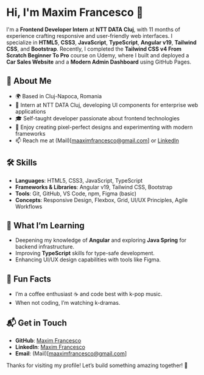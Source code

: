 # Hi, I'm Maxim Francesco 👋

I'm a **Frontend Developer Intern** at **NTT DATA Cluj**, with 11 months of experience crafting responsive and user-friendly web interfaces. I specialize in **HTML5**, **CSS3**, **JavaScript**, **TypeScript**, **Angular v19**, **Tailwind CSS**, and **Bootstrap**. Recently, I completed the **Tailwind CSS v4 From Scratch Beginner To Pro** course on Udemy, where I built and deployed a **Car Sales Website** and a **Modern Admin Dashboard** using GitHub Pages.

## 🚀 About Me
- 🌍 Based in Cluj-Napoca, Romania
- 💼 Intern at NTT DATA Cluj, developing UI components for enterprise web applications
- 🎓 Self-taught developer passionate about frontend technologies
- 🌟 Enjoy creating pixel-perfect designs and experimenting with modern frameworks
- 📫 Reach me at (Mail)[maaximfrancesco@gmail.com] or [LinkedIn](https://www.linkedin.com/in/francescomaxim/)

## 🛠️ Skills
- **Languages**: HTML5, CSS3, JavaScript, TypeScript
- **Frameworks & Libraries**: Angular v19, Tailwind CSS, Bootstrap
- **Tools**: Git, GitHub, VS Code, npm, Figma (basic)
- **Concepts**: Responsive Design, Flexbox, Grid, UI/UX Principles, Agile Workflows

## 🌱 What I’m Learning
- Deepening my knowledge of **Angular** and exploring **Java Spring** for backend infrastructure.
- Improving **TypeScript** skills for type-safe development.
- Enhancing UI/UX design capabilities with tools like Figma.

## 🎉 Fun Facts
- I’m a coffee enthusiast ☕ and code best with k-pop music.
- When not coding, I’m watching k-dramas.

## 📬 Get in Touch
- **GitHub**: [Maxim Francesco](https://github.com/maxim-francesco)
- **LinkedIn**: [Maxim Francesco](https://www.linkedin.com/in/francescomaxim/)
- **Email**: (Mail)[maaximfrancesco@gmail.com]

Thanks for visiting my profile! Let’s build something amazing together! 🚀
